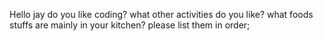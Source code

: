 Hello jay do you like coding?
what other activities do you like?
what foods stuffs are mainly in your kitchen?
please list them in order;

